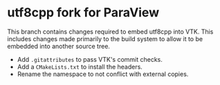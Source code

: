 # utf8cpp fork for ParaView

This branch contains changes required to embed utf8cpp into VTK. This includes
changes made primarily to the build system to allow it to be embedded into
another source tree.

  * Add `.gitattributes` to pass VTK's commit checks.
  * Add a `CMakeLists.txt` to install the headers.
  * Rename the namespace to not conflict with external copies.
